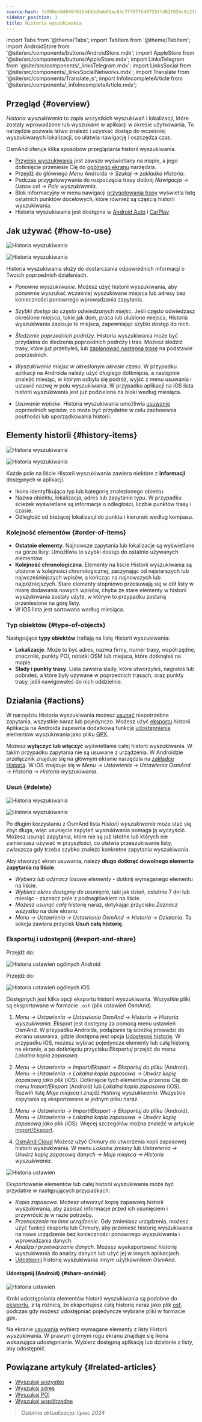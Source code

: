 ```yaml
---
source-hash: 7a908eb0d049f610343ddbeb81ac84c7f787f549729ffd82f824c9c2f9bd25d6
sidebar_position: 3
title: Historia wyszukiwania
---
```

import Tabs from '@theme/Tabs';
import TabItem from '@theme/TabItem';
import AndroidStore from '@site/src/components/buttons/AndroidStore.mdx';
import AppleStore from '@site/src/components/buttons/AppleStore.mdx';
import LinksTelegram from '@site/src/components/_linksTelegram.mdx';
import LinksSocial from '@site/src/components/_linksSocialNetworks.mdx';
import Translate from '@site/src/components/Translate.js';
import InfoIncompleteArticle from '@site/src/components/_infoIncompleteArticle.mdx';


## Przegląd {#overview}

*Historia wyszukiwania* to zapis wszystkich wyszukiwań i lokalizacji, które zostały wprowadzone lub wyszukane w aplikacji w okresie użytkowania. To narzędzie pozwala łatwo znaleźć i uzyskać dostęp do wcześniej wyszukiwanych lokalizacji, co ułatwia nawigację i oszczędza czas.

OsmAnd oferuje kilka sposobów przeglądania historii wyszukiwania.

- [Przycisk wyszukiwania](../widgets/map-buttons.md#search) jest zawsze wyświetlany na mapie, a jego dotknięcie przeniesie Cię do [ogólnego ekranu](#how-to-use) narzędzia.
- Przejdź do głównego *Menu* Androida *→ Szukaj → zakładka Historia*.
- Podczas przygotowywania do rozpoczęcia trasy dotknij *Nawigacja → Ustaw cel → Pole wyszukiwania*.
- Blok informacyjny w menu nawigacji [przygotowania trasy](../navigation/setup/route-navigation.md#navigation-menu) wyświetla listę ostatnich punktów docelowych, które również są częścią historii wyszukiwania.
- Historia wyszukiwania jest dostępna w [Android Auto](../navigation/auto-car.md#search) i [CarPlay](../navigation/car-play.md#search).


## Jak używać {#how-to-use}

<Tabs groupId="operating-systems" queryString="current-os">

<TabItem value="android" label="Android">

![Historia wyszukiwania](@site/static/img/search/history_search_android.png)

</TabItem>

<TabItem value="ios" label="iOS">

![Historia wyszukiwania](@site/static/img/search/history_search_ios.png)

</TabItem>

</Tabs>

Historia wyszukiwania służy do dostarczania odpowiednich informacji o Twoich poprzednich działaniach.

- *Ponowne wyszukiwanie*. Możesz użyć historii wyszukiwania, aby ponownie wyszukać wcześniej wyszukiwane miejsca lub adresy bez konieczności ponownego wprowadzania zapytania.

- *Szybki dostęp do często odwiedzanych miejsc*. Jeśli często odwiedzasz określone miejsca, takie jak dom, praca lub ulubione miejsca, Historia wyszukiwania zapisuje te miejsca, zapewniając szybki dostęp do nich.

- *Śledzenie poprzednich podróży*. Historia wyszukiwania może być przydatna do śledzenia poprzednich podróży i tras. Możesz śledzić trasy, które już przebyłeś, lub [zaplanować następną trasę](../plan-route/create-route.md) na podstawie poprzednich.

- *Wyszukiwanie miejsc w określonym okresie czasu*. W przypadku aplikacji na Androida należy użyć długiego dotknięcia, a następnie znaleźć miesiąc, w którym odbyła się podróż, wyjść z menu usuwania i ustawić nazwę w polu wyszukiwania. W przypadku aplikacji na iOS lista historii wyszukiwania jest już podzielona na bloki według miesiąca.

- *Usuwanie wpisów*. Historia wyszukiwania umożliwia [usuwanie](#delete) poprzednich wpisów, co może być przydatne w celu zachowania poufności lub uporządkowania historii.


## Elementy historii {#history-items}

<Tabs groupId="operating-systems" queryString="current-os">

<TabItem value="android" label="Android">

![Historia wyszukiwania](@site/static/img/search/history_search_android.png)

</TabItem>

<TabItem value="ios" label="iOS">

![Historia wyszukiwania](@site/static/img/search/history_search_ios.png)

</TabItem>

</Tabs>

Każde pole na liście Historii wyszukiwania zawiera niektóre z **informacji** dostępnych w aplikacji.

- Ikona identyfikująca typ lub kategorię znalezionego obiektu.
- Nazwa obiektu, lokalizacja, adres lub zapytanie typu. W przypadku ścieżek wyświetlane są informacje o odległości, liczbie punktów trasy i czasie.
- Odległość od bieżącej lokalizacji do punktu i kierunek według kompasu.


### Kolejność elementów {#order-of-items}

- **Ostatnie elementy**. Najnowsze zapytania lub lokalizacje są wyświetlane na górze listy. Umożliwia to szybki dostęp do ostatnio używanych elementów.
- **Kolejność chronologiczna**. Elementy na liście Historii wyszukiwania są ułożone w kolejności chronologicznej, zaczynając od najstarszych lub najwcześniejszych wpisów, a kończąc na najnowszych lub najpóźniejszych. Stare elementy stopniowo przesuwają się w dół listy w miarę dodawania nowych wpisów, chyba że stare elementy w historii wyszukiwania zostały użyte, w którym to przypadku zostaną przeniesione na górę listy.
- W iOS lista jest sortowana według miesiąca.

### Typ obiektów {#type-of-objects}

Następujące **typy obiektów** trafiają na listę Historii wyszukiwania:

- **Lokalizacje**. Może to być adres, nazwa firmy, numer trasy, współrzędne, znaczniki, punkty POI, notatki OSM lub miejsca, które dotknąłeś na mapie.
- **Ślady i punkty trasy**. Lista zawiera ślady, które utworzyłeś, nagrałeś lub pobrałeś, a które były używane w poprzednich trasach, oraz punkty trasy, jeśli nawigowałeś do nich oddzielnie.


## Działania {#actions}

W narzędziu Historia wyszukiwania możesz [usunąć](#delete) niepotrzebne zapytania, wszystkie naraz lub pojedynczo. Możesz użyć [eksportu](#export-and-share) historii. Aplikacja na Androida zapewnia dodatkową funkcję [udostępniania](#share-android) elementów wyszukiwania jako pliku [GPX](../../technical/osmand-file-formats/osmand-gpx.md).

Możesz **wyłączyć lub włączyć** wyświetlanie całej historii wyszukiwania. W takim przypadku zapytania nie są usuwane z urządzenia. W Androidzie przełącznik znajduje się na głównym ekranie narzędzia na [zakładce Historia](#overview). W iOS znajduje się w *Menu → Ustawienia → Ustawienia OsmAnd → Historia → Historia wyszukiwania*.


### Usuń {#delete}

<Tabs groupId="operating-systems" queryString="current-os">

<TabItem value="android" label="Android">

![Historia wyszukiwania](@site/static/img/search/history_search_delete_andr.png)

</TabItem>

<TabItem value="ios" label="iOS">

![Historia wyszukiwania](@site/static/img/search/history_search_delete_ios.png)

</TabItem>

</Tabs>

Po długim korzystaniu z OsmAnd lista *Historii wyszukiwania* może stać się zbyt długa, więc usunięcie zapytań wyszukiwania pomaga ją wyczyścić. Możesz usunąć zapytania, które nie są już istotne lub których nie zamierzasz używać w przyszłości, co ułatwia przeszukiwanie listy, zwłaszcza gdy trzeba szybko znaleźć konkretne zapytania wyszukiwania.

Aby otworzyć ekran usuwania, należy **długo dotknąć dowolnego elementu zapytania na liście**.

- *Wybierz lub odznacz losowe elementy* - dotknij wymaganego elementu na liście.
- *Wybierz okres dostępny do usunięcia*, taki jak dzień, ostatnie 7 dni lub miesiąc - zaznacz pole z podnagłówkiem na liście.
- *Możesz usunąć całą historię* naraz, dotykając przycisku *Zaznacz wszystko* na dole ekranu.
- *Menu → Ustawienia → Ustawienia OsmAnd → Historia → Działania*. Ta sekcja zawiera przycisk **Usuń całą historię**.


### Eksportuj i udostępnij {#export-and-share}

<Tabs groupId="operating-systems" queryString="current-os">

<TabItem value="android" label="Android">

Przejdź do: *<Translate android="true" ids="shared_string_menu,shared_string_settings,osmand_settings,shared_string_history"/>*

![Historia ustawień ogólnych Android](@site/static/img/personal/profiles/general_settings_history_android.png)

</TabItem>

<TabItem value="ios" label="iOS">

Przejdź do: *<Translate android="true" ids="shared_string_menu,shared_string_settings,osmand_settings,shared_string_history"/>*

![Historia ustawień ogólnych iOS](@site/static/img/personal/profiles/history_settings_ios.png)

</TabItem>

</Tabs>

Dostępnych jest kilka opcji eksportu historii wyszukiwania. Wszystkie pliki są eksportowane w formacie `.osf` (plik ustawień OsmAnd).

1. *Menu → Ustawienia → Ustawienia OsmAnd → Historia → Historia wyszukiwania*.
Eksport jest dostępny za pomocą menu ustawień OsmAnd. W przypadku Androida, podążanie tą ścieżką prowadzi do ekranu usuwania, gdzie dostępna jest opcja [Udostępnij historię](#share-android). W przypadku iOS, możesz wybrać pojedyncze elementy lub całą historię na ekranie, a po dotknięciu przycisku *Eksportuj* przejść do menu *Lokalna kopia zapasowa*.

2. *Menu → Ustawienia → Import/Eksport → Eksportuj do pliku* (Android).
*Menu → Ustawienia → Lokalna kopia zapasowa → Utwórz kopię zapasową jako plik* (iOS).
Dotknięcie tych elementów przenosi Cię do menu *Import/Eksport* (Android) lub *Lokalna kopia zapasowa* (iOS). Rozwiń listę *Moje miejsca* i znajdź *Historię wyszukiwania*. Wszystkie zapytania są eksportowane w jednym pliku naraz.

3. *Menu → Ustawienia → Import/Eksport → Eksportuj do pliku* (Android).
*Menu → Ustawienia → Lokalna kopia zapasowa → Utwórz kopię zapasową jako plik* (iOS).
Więcej szczegółów można znaleźć w artykule [Import/Eksport](../personal/import-export.md#export).

4. [OsmAnd Cloud](../personal/osmand-cloud.md#select-data-to-back-up)
Możesz użyć Chmury do utworzenia kopii zapasowej historii wyszukiwania. W menu *Lokalne zmiany* lub *Ustawienia → Utwórz kopię zapasową danych → Moje miejsca → Historia wyszukiwania*.

![Historia ustawień](@site/static/img/search/history_search_share_andr.png)

Eksportowanie elementów lub całej historii wyszukiwania może być przydatne w następujących przypadkach:

- *Kopia zapasowa*. Możesz utworzyć kopię zapasową historii wyszukiwania, aby zapisać informacje przed ich usunięciem i przywrócić je w razie potrzeby.
- *Przenoszenie na inne urządzenie*. Gdy zmieniasz urządzenia, możesz użyć funkcji eksportu lub Chmury, aby przenieść historię wyszukiwania na nowe urządzenie bez konieczności ponownego wyszukiwania i wprowadzania danych.
- *Analiza i przetwarzanie danych*. Możesz wyeksportować historię wyszukiwania do analizy danych lub użyć jej w innych aplikacjach.
- [Udostępnij](#share-android) historię wyszukiwania innym użytkownikom OsmAnd.


#### Udostępnij (Android) {#share-android}

![Historia ustawień](@site/static/img/search/history_search_share_andr.png)

Kroki udostępniania elementów historii wyszukiwania są podobne do [eksportu](#export-and-share), z tą różnicą, że eksportujesz całą historię naraz jako plik [osf](../../technical/osmand-file-formats/osmand-osf.md), podczas gdy możesz udostępniać pojedyncze wybrane pliki w formacie gpx.

Na ekranie [usuwania](#delete) wybierz wymagane elementy z listy Historii wyszukiwania. W prawym górnym rogu ekranu znajduje się ikona wskazująca udostępnianie. Wybierz dostępną aplikację lub działanie z listy, aby udostępnić.


## Powiązane artykuły {#related-articles}

- [Wyszukaj wszystko](./search-all.md)
- [Wyszukaj adres](./search-address.md)
- [Wyszukaj POI](./search-poi.md)
- [Wyszukaj współrzędne](./search-coordinates.md)


> *Ostatnia aktualizacja: lipiec 2024*